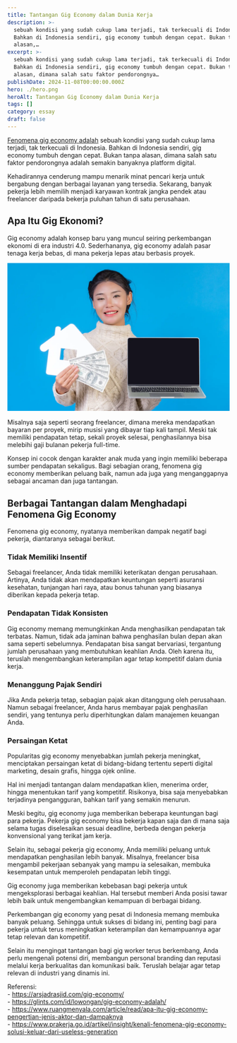 ```yaml
---
title: Tantangan Gig Economy dalam Dunia Kerja
description: >-
  sebuah kondisi yang sudah cukup lama terjadi, tak terkecuali di Indonesia.
  Bahkan di Indonesia sendiri, gig economy tumbuh dengan cepat. Bukan tanpa
  alasan,…
excerpt: >-
  sebuah kondisi yang sudah cukup lama terjadi, tak terkecuali di Indonesia.
  Bahkan di Indonesia sendiri, gig economy tumbuh dengan cepat. Bukan tanpa
  alasan, dimana salah satu faktor pendorongnya…
publishDate: 2024-11-08T00:00:00.000Z
hero: ./hero.png
heroAlt: Tantangan Gig Economy dalam Dunia Kerja
tags: []
category: essay
draft: false
---
```


<a href="https://arsjadrasjid.com/gig-economy/">Fenomena gig economy adalah</a> sebuah kondisi yang sudah cukup lama terjadi, tak terkecuali di Indonesia. Bahkan di Indonesia sendiri, gig economy tumbuh dengan cepat. Bukan tanpa alasan, dimana salah satu faktor pendorongnya adalah semakin banyaknya platform digital.

Kehadirannya cenderung mampu menarik minat pencari kerja untuk bergabung dengan berbagai layanan yang tersedia. Sekarang, banyak pekerja lebih memilih menjadi karyawan kontrak jangka pendek atau freelancer daripada bekerja puluhan tahun di satu perusahaan.

## Apa Itu Gig Ekonomi?

Gig economy adalah konsep baru yang muncul seiring perkembangan ekonomi di era industri 4.0. Sederhananya, gig economy adalah pasar tenaga kerja bebas, di mana pekerja lepas atau berbasis proyek.

![](./images/gig-economy-dalam-dunia-kerja.webp 'Source: https://www.freepik.com/free-photo/beautiful-women-wearing-new-long-sleeved-white-carpet-holding-notebook-house-dollar-banknote-symbols-blue-trading_5601781.htm')

Misalnya saja seperti seorang freelancer, dimana mereka mendapatkan bayaran per proyek, mirip musisi yang dibayar tiap kali tampil. Meski tak memiliki pendapatan tetap, sekali proyek selesai, penghasilannya bisa melebihi gaji bulanan pekerja full-time.

Konsep ini cocok dengan karakter anak muda yang ingin memiliki beberapa sumber pendapatan sekaligus. Bagi sebagian orang, fenomena gig economy memberikan peluang baik, namun ada juga yang menganggapnya sebagai ancaman dan juga tantangan.

## Berbagai Tantangan dalam Menghadapi Fenomena Gig Economy

Fenomena gig economy, nyatanya memberikan dampak negatif bagi pekerja, diantaranya sebagai berikut.

### Tidak Memiliki Insentif

Sebagai freelancer, Anda tidak memiliki keterikatan dengan perusahaan. Artinya, Anda tidak akan mendapatkan keuntungan seperti asuransi kesehatan, tunjangan hari raya, atau bonus tahunan yang biasanya diberikan kepada pekerja tetap.

### Pendapatan Tidak Konsisten

Gig economy memang memungkinkan Anda menghasilkan pendapatan tak terbatas. Namun, tidak ada jaminan bahwa penghasilan bulan depan akan sama seperti sebelumnya. Pendapatan bisa sangat bervariasi, tergantung jumlah perusahaan yang membutuhkan keahlian Anda. Oleh karena itu, teruslah mengembangkan keterampilan agar tetap kompetitif dalam dunia kerja.

### Menanggung Pajak Sendiri

Jika Anda pekerja tetap, sebagian pajak akan ditanggung oleh perusahaan. Namun sebagai freelancer, Anda harus membayar pajak penghasilan sendiri, yang tentunya perlu diperhitungkan dalam manajemen keuangan Anda.

### Persaingan Ketat

Popularitas gig economy menyebabkan jumlah pekerja meningkat, menciptakan persaingan ketat di bidang-bidang tertentu seperti digital marketing, desain grafis, hingga ojek online.

Hal ini menjadi tantangan dalam mendapatkan klien, menerima order, hingga menentukan tarif yang kompetitif. Risikonya, bisa saja menyebabkan terjadinya pengangguran, bahkan tarif yang semakin menurun.

Meski begitu, gig economy juga memberikan beberapa keuntungan bagi para pekerja. Pekerja gig economy bisa bekerja kapan saja dan di mana saja selama tugas diselesaikan sesuai deadline, berbeda dengan pekerja konvensional yang terikat jam kerja.

Selain itu, sebagai pekerja gig economy, Anda memiliki peluang untuk mendapatkan penghasilan lebih banyak. Misalnya, freelancer bisa mengambil pekerjaan sebanyak yang mampu ia selesaikan, membuka kesempatan untuk memperoleh pendapatan lebih tinggi.

Gig economy juga memberikan kebebasan bagi pekerja untuk mengeksplorasi berbagai keahlian. Hal tersebut memberi Anda posisi tawar lebih baik untuk mengembangkan kemampuan di berbagai bidang.

Perkembangan gig economy yang pesat di Indonesia memang membuka banyak peluang. Sehingga untuk sukses di bidang ini, penting bagi para pekerja untuk terus meningkatkan keterampilan dan kemampuannya agar tetap relevan dan kompetitif.

Selain itu mengingat tantangan bagi gig worker terus berkembang, Anda perlu mengenali potensi diri, membangun personal branding dan reputasi melalui kerja berkualitas dan komunikasi baik. Teruslah belajar agar tetap relevan di industri yang dinamis ini.

Referensi:  
\- https://arsjadrasjid.com/gig-economy/  
\- https://glints.com/id/lowongan/gig-economy-adalah/  
\- https://www.ruangmenyala.com/article/read/apa-itu-gig-economy-pengertian-jenis-aktor-dan-dampaknya  
\- https://www.prakerja.go.id/artikel/insight/kenali-fenomena-gig-economy-solusi-keluar-dari-useless-generation
